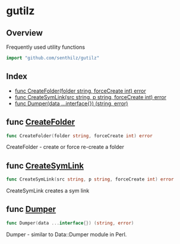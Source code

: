 
# gutilz

## Overview
Frequently used utility functions

```go
import "github.com/senthilz/gutilz"
```

## Index

- [func CreateFolder(folder string, forceCreate int) error](<#func-createfolder>)
- [func CreateSymLink(src string, p string, forceCreate int) error](<#func-createsymlink>)
- [func Dumper(data ...interface{}) (string, error)](<#func-dumper>)


## func [CreateFolder](<https://github.com/senthilz/gutilz/blob/main/gutilz.go#L13>)

```go
func CreateFolder(folder string, forceCreate int) error
```

CreateFolder \- create or force re\-create a folder

## func [CreateSymLink](<https://github.com/senthilz/gutilz/blob/main/gutilz.go#L60>)

```go
func CreateSymLink(src string, p string, forceCreate int) error
```

CreateSymLink creates a sym link

## func [Dumper](<https://github.com/senthilz/gutilz/blob/main/gutilz.go#L40>)

```go
func Dumper(data ...interface{}) (string, error)
```

Dumper \- similar to Data::Dumper module in Perl\.
